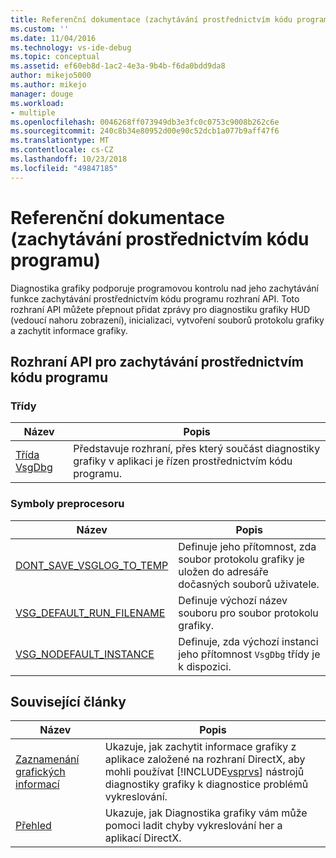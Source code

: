 ```yaml
---
title: Referenční dokumentace (zachytávání prostřednictvím kódu programu) | Dokumentace Microsoftu
ms.custom: ''
ms.date: 11/04/2016
ms.technology: vs-ide-debug
ms.topic: conceptual
ms.assetid: ef60eb8d-1ac2-4e3a-9b4b-f6da0bdd9da8
author: mikejo5000
ms.author: mikejo
manager: douge
ms.workload:
- multiple
ms.openlocfilehash: 0046268ff073949db3e3fc0c0753c9008b262c6e
ms.sourcegitcommit: 240c8b34e80952d00e90c52dcb1a077b9aff47f6
ms.translationtype: MT
ms.contentlocale: cs-CZ
ms.lasthandoff: 10/23/2018
ms.locfileid: "49847185"
---
```

# <a name="reference-programmatic-capture"></a>Referenční dokumentace (zachytávání prostřednictvím kódu programu)
Diagnostika grafiky podporuje programovou kontrolu nad jeho zachytávání funkce zachytávání prostřednictvím kódu programu rozhraní API. Toto rozhraní API můžete přepnout přidat zprávy pro diagnostiku grafiky HUD (vedoucí nahoru zobrazení), inicializaci, vytvoření souborů protokolu grafiky a zachytit informace grafiky.  

## <a name="programmatic-capture-apis"></a>Rozhraní API pro zachytávání prostřednictvím kódu programu  

### <a name="classes"></a>Třídy  

|Název|Popis|  
|----------|-----------------|  
|[Třída VsgDbg](vsgdbg-class.md)|Představuje rozhraní, přes který součást diagnostiky grafiky v aplikaci je řízen prostřednictvím kódu programu.|  

### <a name="preprocessor-symbols"></a>Symboly preprocesoru  

|Název|Popis|  
|----------|-----------------|  
|[DONT_SAVE_VSGLOG_TO_TEMP](dont-save-vsglog-to-temp.md)|Definuje jeho přítomnost, zda soubor protokolu grafiky je uložen do adresáře dočasných souborů uživatele.|  
|[VSG_DEFAULT_RUN_FILENAME](vsg-default-run-filename.md)|Definuje výchozí název souboru pro soubor protokolu grafiky.|  
|[VSG_NODEFAULT_INSTANCE](vsg-nodefault-instance.md)|Definuje, zda výchozí instanci jeho přítomnost `VsgDbg` třídy je k dispozici.|  

## <a name="related-articles"></a>Související články  

| Název | Popis |
| - | - |
| [Zaznamenání grafických informací](capturing-graphics-information.md) | Ukazuje, jak zachytit informace grafiky z aplikace založené na rozhraní DirectX, aby mohli používat [!INCLUDE[vsprvs](../../code-quality/includes/vsprvs_md.md)] nástrojů diagnostiky grafiky k diagnostice problémů vykreslování. |
| [Přehled](overview-of-visual-studio-graphics-diagnostics.md) | Ukazuje, jak Diagnostika grafiky vám může pomoci ladit chyby vykreslování her a aplikací DirectX. |

